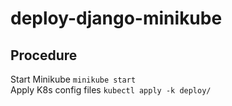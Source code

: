 # deploy-django-minikube

## Procedure
Start Minikube 
`minikube start`  
Apply K8s config files 
`kubectl apply -k deploy/`
